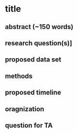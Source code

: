 # title

## abstract (~150 words)

## research question(s)]

## proposed data set

## methods

## proposed timeline

## oragnization

## question for TA